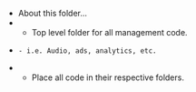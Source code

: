 * About this folder...
*   - Top level folder for all management code.
*     - i.e. Audio, ads, analytics, etc.
*   - Place all code in their respective folders.